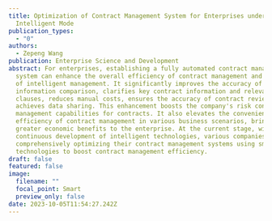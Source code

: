 ```yaml
---
title: Optimization of Contract Management System for Enterprises under
  Intelligent Mode
publication_types:
  - "0"
authors:
  - Zepeng Wang
publication: Enterprise Science and Development
abstract: For enterprises, establishing a fully automated contract management
  system can enhance the overall efficiency of contract management and the level
  of intelligent management. It significantly improves the accuracy of contract
  information comparison, clarifies key contract information and relevant legal
  clauses, reduces manual costs, ensures the accuracy of contract reviews, and
  achieves data sharing. This enhancement boosts the company's risk control and
  management capabilities for contracts. It also elevates the convenience and
  efficiency of contract management in various business scenarios, bringing
  greater economic benefits to the enterprise. At the current stage, with the
  continuous development of intelligent technologies, various companies are
  comprehensively optimizing their contract management systems using smart
  technologies to boost contract management efficiency.
draft: false
featured: false
image:
  filename: ""
  focal_point: Smart
  preview_only: false
date: 2023-10-05T11:54:27.242Z
---
```

